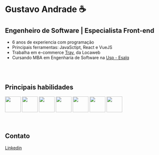 <h1> Gustavo Andrade ☕</h1>
<h2>Engenheiro de Software | Especialista Front-end</h2>
<ul>
<li>6 anos de experiencia com programação</li>
<li>Principais ferramentas: JavaSctipt, React e VueJS</li>
<li>Trabalha em e-commerce <a href="https://www.tray.com.br/">Tray</a>, da Locaweb</li>
<li>Cursando MBA em Engenharia de Software na <a href="https://mbauspesalq.com/">Usp - Esalq</a> </li>
</ul>

<br>
<br>

<h2>Principais habilidades</h2>
<div>
  <img height="52" width="52" src="https://cdn.jsdelivr.net/gh/devicons/devicon/icons/javascript/javascript-original.svg" />
  <img height="52" width="52" src="https://cdn.jsdelivr.net/gh/devicons/devicon/icons/typescript/typescript-original.svg" />
  <img height="52" width="52" src="https://cdn.jsdelivr.net/gh/devicons/devicon/icons/react/react-original.svg" />
  <img height="52" width="52" src="https://cdn.jsdelivr.net/gh/devicons/devicon/icons/vuejs/vuejs-original.svg" />
  <img height="52" width="52" src="https://cdn.jsdelivr.net/gh/devicons/devicon/icons/html5/html5-original.svg" />
  <img height="52" width="52" src="https://cdn.jsdelivr.net/gh/devicons/devicon/icons/css3//css3-original.svg" />
  <img height="52" width="52" src="https://cdn.jsdelivr.net/gh/devicons/devicon/icons/sass/sass-original.svg" />
</div>

<br>
<br>

<h2>Contato</h2>
<div>
  <a href="https://www.linkedin.com/in/deustavo/">
    Linkedin
  </a>
</div>
